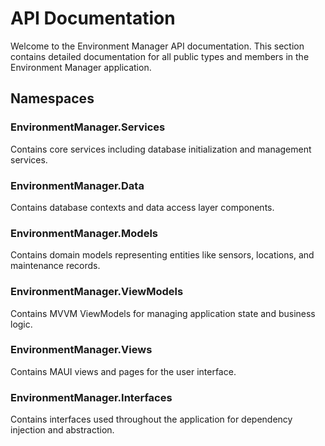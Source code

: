 # API Documentation

Welcome to the Environment Manager API documentation. This section contains detailed documentation for all public types and members in the Environment Manager application.

## Namespaces

### EnvironmentManager.Services
Contains core services including database initialization and management services.

### EnvironmentManager.Data
Contains database contexts and data access layer components.

### EnvironmentManager.Models
Contains domain models representing entities like sensors, locations, and maintenance records.

### EnvironmentManager.ViewModels
Contains MVVM ViewModels for managing application state and business logic.

### EnvironmentManager.Views
Contains MAUI views and pages for the user interface.

### EnvironmentManager.Interfaces
Contains interfaces used throughout the application for dependency injection and abstraction.
